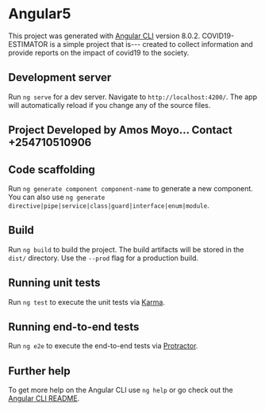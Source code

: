# Angular5

This project was generated with [Angular CLI](https://github.com/angular/angular-cli) version 8.0.2.
COVID19-ESTIMATOR is a simple project that is--- created to collect information and provide reports on the impact of
covid19 to the society.

## Development server

Run `ng serve` for a dev server. Navigate to `http://localhost:4200/`. The app will automatically reload if you change any of the source files.
## Project Developed by Amos Moyo... Contact +254710510906

## Code scaffolding

Run `ng generate component component-name` to generate a new component. You can also use `ng generate directive|pipe|service|class|guard|interface|enum|module`.

## Build

Run `ng build` to build the project. The build artifacts will be stored in the `dist/` directory. Use the `--prod` flag for a production build.

## Running unit tests

Run `ng test` to execute the unit tests via [Karma](https://karma-runner.github.io).

## Running end-to-end tests

Run `ng e2e` to execute the end-to-end tests via [Protractor](http://www.protractortest.org/).

## Further help

To get more help on the Angular CLI use `ng help` or go check out the [Angular CLI README](https://github.com/angular/angular-cli/blob/master/README.md).
